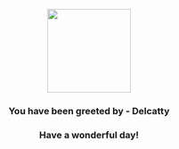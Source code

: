 <p align="center">
    <img src="https://raw.githubusercontent.com/PokeAPI/sprites/master/sprites/pokemon/301.png" width="150" height="150">
</p>
<h3 align="center">You have been greeted by - <b>Delcatty</b></h3>
<h3 align="center">Have a wonderful day!</h3>
